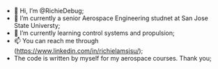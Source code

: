 - 👋 Hi, I’m @RichieDebug;
- 👀 I’m currently a senior Aerospace Engineering studnet at San Jose State Universty;
- 🌱 I’m currently learning control systems and propulsion;
- 📫 You can reach me through (https://www.linkedin.com/in/richielamsjsu/);
- The code is written by myself for my aerospace courses. Thank you;
